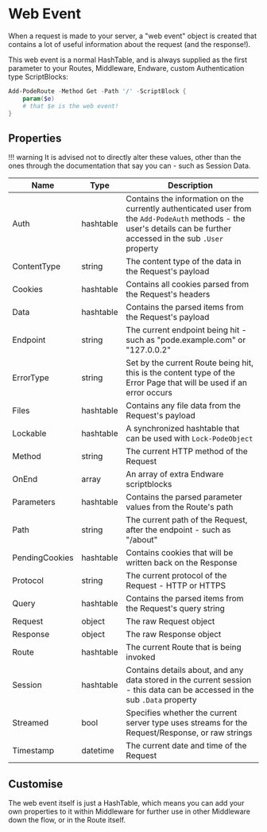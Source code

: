 # Web Event

When a request is made to your server, a "web event" object is created that contains a lot of useful information about the request (and the response!).

This web event is a normal HashTable, and is always supplied as the first parameter to your Routes, Middleware, Endware, custom Authentication type ScriptBlocks:

```powershell
Add-PodeRoute -Method Get -Path '/' -ScriptBlock {
    param($e)
    # that $e is the web event!
}
```

## Properties

!!! warning
    It is advised not to directly alter these values, other than the ones through the documentation that say you can - such as Session Data.

| Name | Type | Description |
| ---- | ---- | ----------- |
| Auth | hashtable | Contains the information on the currently authenticated user from the `Add-PodeAuth` methods - the user's details can be further accessed in the sub `.User` property |
| ContentType | string | The content type of the data in the Request's payload |
| Cookies | hashtable | Contains all cookies parsed from the Request's headers |
| Data | hashtable | Contains the parsed items from the Request's payload |
| Endpoint | string | The current endpoint being hit - such as "pode.example.com" or "127.0.0.2" |
| ErrorType | string | Set by the current Route being hit, this is the content type of the Error Page that will be used if an error occurs |
| Files | hashtable | Contains any file data from the Request's payload |
| Lockable | hashtable | A synchronized hashtable that can be used with `Lock-PodeObject` |
| Method | string | The current HTTP method of the Request |
| OnEnd | array | An array of extra Endware scriptblocks |
| Parameters | hashtable | Contains the parsed parameter values from the Route's path |
| Path | string | The current path of the Request, after the endpoint - such as "/about" |
| PendingCookies | hashtable | Contains cookies that will be written back on the Response |
| Protocol | string | The current protocol of the Request - HTTP or HTTPS |
| Query | hashtable | Contains the parsed items from the Request's query string |
| Request | object | The raw Request object |
| Response | object | The raw Response object |
| Route | hashtable | The current Route that is being invoked |
| Session | hashtable | Contains details about, and any data stored in the current session - this data can be accessed in the sub `.Data` property |
| Streamed | bool | Specifies whether the current server type uses streams for the Request/Response, or raw strings |
| Timestamp | datetime | The current date and time of the Request |

## Customise

The web event itself is just a HashTable, which means you can add your own properties to it within Middleware for further use in other Middleware down the flow, or in the Route itself.
